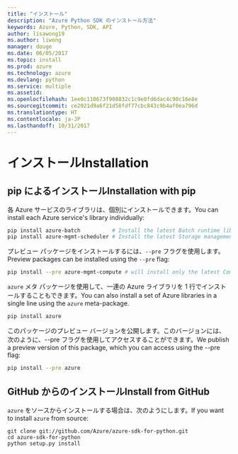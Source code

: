```yaml
---
title: "インストール"
description: "Azure Python SDK のインストール方法"
keywords: Azure, Python, SDK, API
author: lisawong19
ms.author: liwong
manager: douge
ms.date: 06/05/2017
ms.topic: install
ms.prod: azure
ms.technology: azure
ms.devlang: python
ms.service: multiple
ms.assetid: 
ms.openlocfilehash: 1ee0c110673f908832c1c9e8fd6dac4c90c16e8e
ms.sourcegitcommit: ce2921d9a6f21d58fdf77cbc843c9b4af0ea796d
ms.translationtype: HT
ms.contentlocale: ja-JP
ms.lasthandoff: 10/31/2017
---
```

# <a name="installation"></a><span data-ttu-id="bcb23-104">インストール</span><span class="sxs-lookup"><span data-stu-id="bcb23-104">Installation</span></span>

## <a name="installation-with-pip"></a><span data-ttu-id="bcb23-105">pip によるインストール</span><span class="sxs-lookup"><span data-stu-id="bcb23-105">Installation with pip</span></span>

<span data-ttu-id="bcb23-106">各 Azure サービスのライブラリは、個別にインストールできます。</span><span class="sxs-lookup"><span data-stu-id="bcb23-106">You can install each Azure service's library individually:</span></span>

```bash
pip install azure-batch          # Install the latest Batch runtime library
pip install azure-mgmt-scheduler # Install the latest Storage management library
```

<span data-ttu-id="bcb23-107">プレビュー パッケージをインストールするには、`--pre` フラグを使用します。</span><span class="sxs-lookup"><span data-stu-id="bcb23-107">Preview packages can be installed using the `--pre` flag:</span></span>

```bash
pip install --pre azure-mgmt-compute # will install only the latest Compute Management library
```

<span data-ttu-id="bcb23-108">`azure` メタ パッケージを使用して、一連の Azure ライブラリを 1 行でインストールすることもできます。</span><span class="sxs-lookup"><span data-stu-id="bcb23-108">You can also install a set of Azure libraries in a single line using the `azure` meta-package.</span></span>

```bash
pip install azure
```

<span data-ttu-id="bcb23-109">このパッケージのプレビュー バージョンを公開します。このバージョンには、次のように、--pre フラグを使用してアクセスすることができます。</span><span class="sxs-lookup"><span data-stu-id="bcb23-109">We publish a preview version of this package, which you can access using the --pre flag:</span></span>

```bash
pip install --pre azure
```

## <a name="install-from-github"></a><span data-ttu-id="bcb23-110">GitHub からのインストール</span><span class="sxs-lookup"><span data-stu-id="bcb23-110">Install from GitHub</span></span>

<span data-ttu-id="bcb23-111">`azure` をソースからインストールする場合は、次のようにします。</span><span class="sxs-lookup"><span data-stu-id="bcb23-111">If you want to install `azure` from source:</span></span>

    git clone git://github.com/Azure/azure-sdk-for-python.git
    cd azure-sdk-for-python
    python setup.py install
